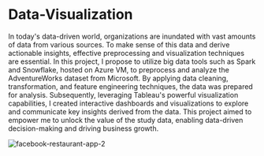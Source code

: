 # Data-Visualization

In today's data-driven world, organizations are inundated with vast amounts of data from various sources. To make sense of this data and derive actionable insights, effective preprocessing and visualization techniques are essential. In this project, I propose to utilize big data tools such as Spark and Snowflake, hosted on Azure VM, to preprocess and analyze the AdventureWorks dataset from Microsoft. By applying data cleaning, transformation, and feature engineering techniques, the data was prepared for analysis. Subsequently, leveraging Tableau's powerful visualization capabilities, I created interactive dashboards and visualizations to explore and communicate key insights derived from the data. This project aimed to empower me to unlock the value of the study data, enabling data-driven decision-making and driving business growth.

![facebook-restaurant-app-2](https://github.com/HowardNguyen29/Data-Visualization/assets/144277909/a333fe03-e8f3-41a9-88ed-9a0082504af7)
